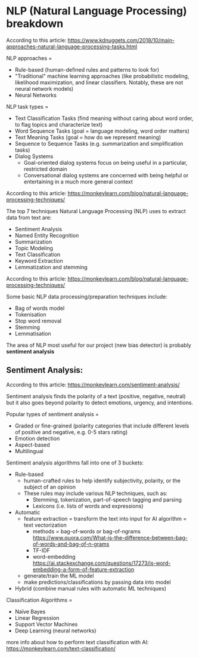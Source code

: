 # NLP (Natural Language Processing) breakdown
According to this article: https://www.kdnuggets.com/2018/10/main-approaches-natural-language-processing-tasks.html

NLP approaches = 
* Rule-based (human-defined rules and patterns to look for)
* "Traditional" machine learning approaches (like probabilistic modeling, likelihood maximization, and linear classifiers. Notably, these are not neural network models)
* Neural Networks

NLP task types = 
* Text Classification Tasks (find meaning without caring about word order, to flag topics and characterize text)
* Word Sequence Tasks (goal = language modeling, word order matters)
* Text Meaning Tasks (goal = how do we represent meaning)
* Sequence to Sequence Tasks (e.g. summarization and simplification tasks)
* Dialog Systems
    * Goal-oriented dialog systems focus on being useful in a particular, restricted domain
    * Conversational dialog systems are concerned with being helpful or entertaining in a much more general context


According to this article: https://monkeylearn.com/blog/natural-language-processing-techniques/

The top 7 techniques Natural Language Processing (NLP) uses to extract data from text are:
* Sentiment Analysis
* Named Entity Recognition
* Summarization
* Topic Modeling
* Text Classification
* Keyword Extraction
* Lemmatization and stemming


According to this article: https://monkeylearn.com/blog/natural-language-processing-techniques/

Some basic NLP data processing/preparation techniques include:
* Bag of words model
* Tokenisation
* Stop word removal
* Stemming
* Lemmatisation


The area of NLP most useful for our project (new bias detector) is probably **sentiment analysis**

## Sentiment Analysis:
According to this article: https://monkeylearn.com/sentiment-analysis/

Sentiment analysis finds the polarity of a text (positive, negative, neutral) but it also goes beyond polarity to detect emotions, urgency, and intentions.

Popular types of sentiment analysis = 
* Graded or fine-grained (polarity categories that include different levels of positive and negative, e.g. 0-5 stars rating)
* Emotion detection
* Aspect-based
* Multilingual

Sentiment analysis algorithms fall into one of 3 buckets:
* Rule-based
    * human-crafted rules to help identify subjectivity, polarity, or the subject of an opinion
    * These rules may include various NLP techniques, such as: 
        * Stemming, tokenization, part-of-speech tagging and parsing
        * Lexicons (i.e. lists of words and expressions)
* Automatic
    * feature extraction = transform the text into input for AI algorithm = text vectorization
        * methods = bag-of-words or bag-of-ngrams https://www.quora.com/What-is-the-difference-between-bag-of-words-and-bag-of-n-grams 
        * TF-IDF
        * word-embedding https://ai.stackexchange.com/questions/17273/is-word-embedding-a-form-of-feature-extraction 
    * generate/train the ML model
    * make predictions/classifications by passing data into model
* Hybrid (combine manual rules with automatic ML techniques)

Classification Algorithms = 
* Naïve Bayes
* Linear Regression
* Support Vector Machines
* Deep Learning (neural networks)

more info about how to perform text classification with AI: https://monkeylearn.com/text-classification/





